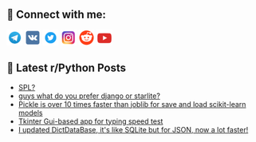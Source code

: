 ## 🔎 Connect with me:
[<img src="https://github.com/bullbesh/bullbesh/blob/main/images/Telegram.png" width="32" height="32" />](https://t.me/bullbesh)
[<img src="https://github.com/bullbesh/bullbesh/blob/main/images/VK.png" width="32" height="32" />](https://vk.com/bullbesh)
[<img src="https://github.com/bullbesh/bullbesh/blob/main/images/Twitter.png" width="32" height="32" />](https://twitter.com/bullbesh1)
[<img src="https://github.com/bullbesh/bullbesh/blob/main/images/Instagram.png" width="32" height="32" />](https://www.instagram.com/bullbesh)
[<img src="https://github.com/bullbesh/bullbesh/blob/main/images/Reddit.png" width="32" height="32" />](https://www.reddit.com/user/bullbesh)
[<img src="https://github.com/bullbesh/bullbesh/blob/main/images/YouTube.png" width="32" height="32" />](https://www.youtube.com/channel/UCtfjRs6uzgq5mfm8S06WTcg)

## 📕 Latest r/Python Posts
<!-- BLOG-POST-LIST:START -->
- [SPL?](https://www.reddit.com/r/Python/comments/yplkv7/spl/)
- [guys what do you prefer django or starlite?](https://www.reddit.com/r/Python/comments/ypjr2p/guys_what_do_you_prefer_django_or_starlite/)
- [Pickle is over 10 times faster than joblib for save and load scikit-learn models](https://www.reddit.com/r/Python/comments/ypj13g/pickle_is_over_10_times_faster_than_joblib_for/)
- [Tkinter Gui-based app for typing speed test](https://www.reddit.com/r/Python/comments/yphwj3/tkinter_guibased_app_for_typing_speed_test/)
- [I updated DictDataBase, it&#39;s like SQLite but for JSON, now a lot faster!](https://www.reddit.com/r/Python/comments/ypgxb9/i_updated_dictdatabase_its_like_sqlite_but_for/)
<!-- BLOG-POST-LIST:END -->
